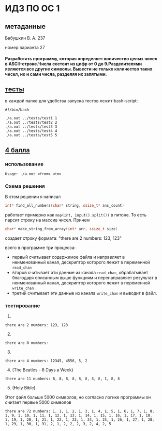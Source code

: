 # ИДЗ ПО ОС 1

## метаданные

Бабушкин В. А. 237

номер варианта 27

#### Разработать программу, которая определяет количество целых чисел в ASCII–строке.Числа состоят из цифр от 0 до 9.Разделителями являются все другие символы. Вывести не только количество таких чисел, но и сами числа, разделяя их запятыми.

## [тесты](https://github.com/Babushkin05/HSE-ABC-OS-course/tree/main/idz%20os%201/tests)

в каждой папке для удобства запуска тестов лежит bash-script:

```
#!/bin/bash

./a.out ../tests/test1 1
./a.out ../tests/test2 2
./a.out ../tests/test3 3
./a.out ../tests/test4 4
./a.out ../tests/test5 5
```


## [4 балла](https://github.com/Babushkin05/HSE-ABC-OS-course/blob/main/idz%20os%201/4/main.c)

### использование

```Usage: ./a.out <from> <to>```

### Схема решения

В этом решении я написал

```c
int* find_all_numbers(char* string, ssize_t* ans_count)
```

работает примерно как ```map(int, input().split())``` в питоне. То есть парсит строку на массив чисел. Причем

```c
char* make_string_from_array(int* arr, ssize_t size)
```

создает строку формата: "there are 2 numbers: 123, 123"


всего в программе три процесса:

- первый считывает содержимое файла и направляет в неименованный канал, дескриптор которого лежит в переменной ```read_chan```
- второй считывает эти данные из канала ```read_chan```, обрабатывает благодаря описанным выше функциям и перенаправляет результат в неименованный канал, дескриптор которого лежит в переменной ```write_chan```
- третий считывает эти данные из канала ```write_chan``` и выводит в файл.


### тестирование

1.
```
there are 2 numbers: 123, 123
```

2.

```
there are 0 numbers: 
```

3.

```
there are 4 numbers: 12345, 4556, 5, 2
```

4. (The Beatles - 8 Days a Week)

```
there are 11 numbers: 8, 8, 8, 8, 8, 8, 8, 8, 1, 8, 8
```

5. (Holy Bible)

Этот файл больше 5000 символов, но согласно логике программы он считает первые 5000 символов

```
there are 72 numbers: 1, 1, 1, 2, 1, 3, 1, 4, 1, 5, 1, 6, 1, 7, 1, 8, 1, 9, 1, 10, 1, 11, 1, 12, 1, 13, 1, 14, 1, 15, 1, 16, 1, 17, 1, 18, 1, 19, 1, 20, 1, 21, 1, 22, 1, 23, 1, 24, 1, 25, 1, 26, 1, 27, 1, 28, 1, 29, 1, 30, 1, 31, 2, 1, 2, 2, 2, 3, 2, 4, 2, 5
```

